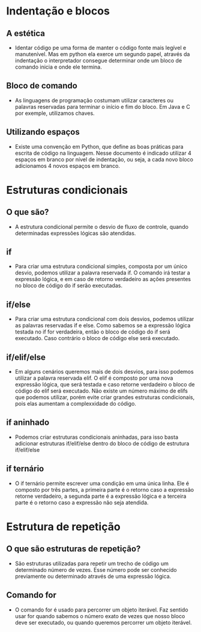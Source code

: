 # Indentação e blocos
## A estética
- Identar código pe uma forma de manter o código fonte mais legível e manutenível. Mas em python ela exerce um segundo papel, através da indentação o interpretador consegue determinar onde um bloco de comando inicia e onde ele termina.
  
## Bloco de comando
- As linguagens de programação costumam utilizar caracteres ou palavras reservadas para terminar o início e fim do bloco. Em Java e C por exemple, utilizamos chaves.

## Utilizando espaços
- Existe uma convenção em Python, que define as boas práticas para escrita de código na linguagem. Nesse documento é indicado utilizar 4 espaços em branco por nível de indentação, ou seja, a cada novo bloco adicionamos 4 novos espaços em branco.

# Estruturas condicionais
## O que são?
- A estrutura condicional permite o desvio de fluxo de controle, quando determinadas expressões lógicas são atendidas.

## if
- Para criar uma estrutura condicional simples, composta por um único desvio, podemos utilizar a palavra reservada if. O comando irá testar a expressão lógica, e em caso de retorno verdadeiro as ações presentes no bloco de código do if serão executadas.

## if/else
- Para criar uma estrutura condicional com dois desvios, podemos utilizar as palavras reservadas if e else. Como sabemos se a expressão lógica testada no if for verdadeira, então o bloco de código do if será executado. Caso contrário o bloco de código else será executado.

## if/elif/else
- Em alguns cenários queremos mais de dois desvios, para isso podemos utilizar a palavra reservada elif. O elif é composto por uma nova expressão lógica, que será testada e caso retorne verdadeiro o bloco de código do elif será executado. Não existe um número máximo de elifs que podemos utilizar, porém evite criar grandes estruturas condicionais, pois elas aumentam a complexxidade do código.

## if aninhado
- Podemos criar estruturas condicionais aninhadas, para isso basta adicionar estruturas if/elif/else dentro do bloco de código de estrutura if/elif/else

## if ternário
- O if ternário permite escrever uma condição em uma única linha. Ele é composto por três partes, a primeira parte é o retorno caso a expressão retorne verdadeiro, a segunda parte é a expressão lógica e a terceira parte é o retorno caso a expressão não seja atendida.

# Estrutura de repetição
## O que são estruturas de repetição?
- São estruturas utilizadas para repetir um trecho de código um determinado número de vezes. Esse número pode ser conhecido previamente ou determinado através de uma expressão lógica.

## Comando for
- O comando for é usado para percorrer um objeto iterável. Faz sentido usar for quando sabemos o número exato de vezes que nosso bloco deve ser executado, ou quando queremos percorrer um objeto iterável.

